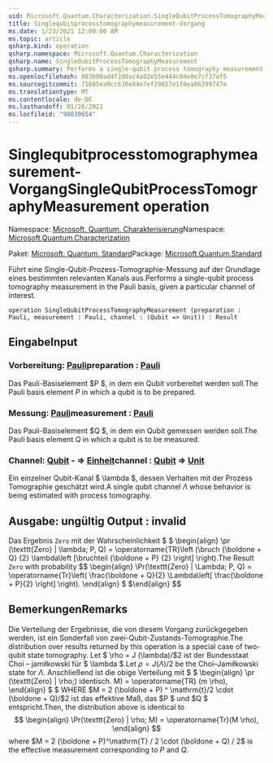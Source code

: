 ```yaml
---
uid: Microsoft.Quantum.Characterization.SingleQubitProcessTomographyMeasurement
title: Singlequbitprocesstomographymeasurement-Vorgang
ms.date: 1/23/2021 12:00:00 AM
ms.topic: article
qsharp.kind: operation
qsharp.namespace: Microsoft.Quantum.Characterization
qsharp.name: SingleQubitProcessTomographyMeasurement
qsharp.summary: Performs a single-qubit process tomography measurement in the Pauli basis, given a particular channel of interest.
ms.openlocfilehash: 883b98ad4f2d0ac4a02e55e444c04e8e7cf37af5
ms.sourcegitcommit: 71605ea9cc630e84e7ef29027e1f0ea06299747e
ms.translationtype: MT
ms.contentlocale: de-DE
ms.lasthandoff: 01/26/2021
ms.locfileid: "98839654"
---
```

# <a name="singlequbitprocesstomographymeasurement-operation"></a><span data-ttu-id="f255c-102">Singlequbitprocesstomographymeasurement-Vorgang</span><span class="sxs-lookup"><span data-stu-id="f255c-102">SingleQubitProcessTomographyMeasurement operation</span></span>

<span data-ttu-id="f255c-103">Namespace: [Microsoft. Quantum. Charakterisierung](xref:Microsoft.Quantum.Characterization)</span><span class="sxs-lookup"><span data-stu-id="f255c-103">Namespace: [Microsoft.Quantum.Characterization](xref:Microsoft.Quantum.Characterization)</span></span>

<span data-ttu-id="f255c-104">Paket: [Microsoft. Quantum. Standard](https://nuget.org/packages/Microsoft.Quantum.Standard)</span><span class="sxs-lookup"><span data-stu-id="f255c-104">Package: [Microsoft.Quantum.Standard](https://nuget.org/packages/Microsoft.Quantum.Standard)</span></span>


<span data-ttu-id="f255c-105">Führt eine Single-Qubit-Prozess-Tomographie-Messung auf der Grundlage eines bestimmten relevanten Kanals aus.</span><span class="sxs-lookup"><span data-stu-id="f255c-105">Performs a single-qubit process tomography measurement in the Pauli basis, given a particular channel of interest.</span></span>

```qsharp
operation SingleQubitProcessTomographyMeasurement (preparation : Pauli, measurement : Pauli, channel : (Qubit => Unit)) : Result
```


## <a name="input"></a><span data-ttu-id="f255c-106">Eingabe</span><span class="sxs-lookup"><span data-stu-id="f255c-106">Input</span></span>

### <a name="preparation--pauli"></a><span data-ttu-id="f255c-107">Vorbereitung: [Pauli](xref:microsoft.quantum.lang-ref.pauli)</span><span class="sxs-lookup"><span data-stu-id="f255c-107">preparation : [Pauli](xref:microsoft.quantum.lang-ref.pauli)</span></span>

<span data-ttu-id="f255c-108">Das Pauli-Basiselement $P $, in dem ein Qubit vorbereitet werden soll.</span><span class="sxs-lookup"><span data-stu-id="f255c-108">The Pauli basis element $P$ in which a qubit is to be prepared.</span></span>


### <a name="measurement--pauli"></a><span data-ttu-id="f255c-109">Messung: [Pauli](xref:microsoft.quantum.lang-ref.pauli)</span><span class="sxs-lookup"><span data-stu-id="f255c-109">measurement : [Pauli](xref:microsoft.quantum.lang-ref.pauli)</span></span>

<span data-ttu-id="f255c-110">Das Pauli-Basiselement $Q $, in dem ein Qubit gemessen werden soll.</span><span class="sxs-lookup"><span data-stu-id="f255c-110">The Pauli basis element $Q$ in which a qubit is to be measured.</span></span>


### <a name="channel--qubit--unit"></a><span data-ttu-id="f255c-111">Channel: [Qubit](xref:microsoft.quantum.lang-ref.qubit) - => [Einheit](xref:microsoft.quantum.lang-ref.unit)</span><span class="sxs-lookup"><span data-stu-id="f255c-111">channel : [Qubit](xref:microsoft.quantum.lang-ref.qubit) => [Unit](xref:microsoft.quantum.lang-ref.unit)</span></span> 

<span data-ttu-id="f255c-112">Ein einzelner Qubit-Kanal $ \lambda $, dessen Verhalten mit der Prozess Tomographie geschätzt wird.</span><span class="sxs-lookup"><span data-stu-id="f255c-112">A single qubit channel $\Lambda$ whose behavior is being estimated with process tomography.</span></span>



## <a name="output--__invalidresult__"></a><span data-ttu-id="f255c-113">Ausgabe: __ungültig <Result>__</span><span class="sxs-lookup"><span data-stu-id="f255c-113">Output : __invalid<Result>__</span></span>

<span data-ttu-id="f255c-114">Das Ergebnis `Zero` mit der Wahrscheinlichkeit $ $ \begin{align} \pr (\texttt{Zero} | \lambda; P, Q) = \operatorname{TR}\left (\bruch {\boldone + Q} {2} \lambda\left [\bruchteil {\boldone + P} {2} \right] \right).</span><span class="sxs-lookup"><span data-stu-id="f255c-114">The Result `Zero` with probability $$ \begin{align} \Pr(\texttt{Zero} | \Lambda; P, Q) = \operatorname{Tr}\left( \frac{\boldone + Q}{2} \Lambda\left[ \frac{\boldone + P}{2} \right] \right).</span></span>
<span data-ttu-id="f255c-115">\end{align} $ $</span><span class="sxs-lookup"><span data-stu-id="f255c-115">\end{align} $$</span></span>

## <a name="remarks"></a><span data-ttu-id="f255c-116">Bemerkungen</span><span class="sxs-lookup"><span data-stu-id="f255c-116">Remarks</span></span>

<span data-ttu-id="f255c-117">Die Verteilung der Ergebnisse, die von diesem Vorgang zurückgegeben werden, ist ein Sonderfall von zwei-Qubit-Zustands-Tomographie.</span><span class="sxs-lookup"><span data-stu-id="f255c-117">The distribution over results returned by this operation is a special case of two-qubit state tomography.</span></span> <span data-ttu-id="f255c-118">Let $ \rho = J (\lambda)/$2 ist der Bundesstaat Choi – jamiłkowski für $ \lambda $.</span><span class="sxs-lookup"><span data-stu-id="f255c-118">Let $\rho = J(\Lambda) / 2$ be the Choi–Jamiłkowski state for $\Lambda$.</span></span> <span data-ttu-id="f255c-119">Anschließend ist die obige Verteilung mit $ $ \begin{align} \pr (\texttt{Zero} | \rho;) identisch. M) = \operatorname{TR} (m \rho), \end{align} $ $ WHERE $M = 2 (\boldone + P) ^ \mathrm{t}/2 \cdot (\boldone + Q)/$2 ist das effektive Maß, das $P $ und $Q $ entspricht.</span><span class="sxs-lookup"><span data-stu-id="f255c-119">Then, the distribution above is identical to $$ \begin{align} \Pr(\texttt{Zero} | \rho; M) = \operatorname{Tr}(M \rho), \end{align} $$ where $M = 2 (\boldone + P)^\mathrm{T} / 2 \cdot (\boldone + Q) / 2$ is the effective measurement corresponding to $P$ and $Q$.</span></span>
